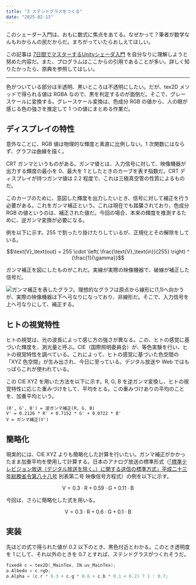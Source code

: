 ```yaml
---
title: "3 ステンドグラスをつくる"
date: "2025-02-13"
---
```


このシェーダー入門は、おもに数式に焦点をあてる。なぜかって？筆者が数学なんもわからんの民だからだ。まちがっていたらおしえてほしい。

この記事は [7日間でマスターするUnityシェーダ入門](https://nn-hokuson.hatenablog.com/entry/2018/02/15/140037) を自分なりに理解しようと努めた内容だ。また、プログラムはここからの引用であることが多い。詳しく知りたかったら、原典を参照してほしい。

---

色がついている部分は半透明、黒いところは不透明にしたい。だが、tex2D メソッドで得られる値は RGBA なので、黒を判定するのが面倒だ。そこで、グレースケールに変換する。グレースケール変換は、色成分 RGB の値から、人の眼が感じる色の強さを推定して 1 つの値にまとめる作業だ。

## ディスプレイの特性

意外なことに、RGB 値は物理的な輝度と素直に比例しない。1 次関数にはならず、グラフは曲線を描く。

CRT ガンマというものがある。ガンマ値とは、入力信号に対して、映像機器が出力する輝度の最小を 0、最大を 1 としたときのカーブを表す指数だ。CRT ディスプレイが持つガンマ値は 2.2 程度で、これは三極真空管の性質によるものだ。

このカーブのために、意図した輝度を出力したいとき、信号に対して補正を行う必要がある。これをガンマ補正という。これは現在でも踏襲されており、色成分 RGB の値というのは、補正された値だ。今回の場合、本来の輝度を推測するために、逆ガンマ変換が必要になる。

例を以下に示す。255 で割ったり掛けたりしているが、正規化とその解除をしている。

$$\text{V}_\text{out} = 255 \cdot \left( \frac{\text{V}_\text{in}}{255} \right) ^ {\frac{1}{\gamma}}$$

ガンマ補正を図にしたものがこれだ。実線が実際の映像機器で、破線が補正した信号だ。

![ガンマ補正を表したグラフ。理想的なグラフは原点から線形に(1,1)へ向かうが、実際の映像機器は下へ弓なりになっており、非線形だ。そこで、入力信号を上へ弓なりにして、補正する。](https://i.imgur.com/5bzg3pN.png)

## ヒトの視覚特性

ヒトの視覚は、光の波長によって感じ方の強さが異なる。この、ヒトの感覚に基づいた輝度を、測光量と呼ぶ。CIE（国際照明委員会）が、等色実験を行い、ヒトの視覚特性を調べている。これによって、ヒトの感覚に基づいた色空間の「XYZ 色空間」が生み出され、今日に至っている。デジタル放送や Web ではもっぱらこれが使われている。

この CIE XYZ を用いた方法を以下に示す。R, G, B を逆ガンマ変換し、ヒトの視覚特性に応じた重みづけをして、平均をとる。この重みづけありの平均のことを、加重平均という。

```
(R', G', B') = 逆ガンマ補正(R, G, B)
V' = 0.2126 * R' + 0.7152 * G' + 0.0722 * B'
V = ガンマ補正(V')
```

## 簡略化

現実的には、CIE XYZ よりも簡略化した計算を行いたい。ガンマ補正がかかったまま加重平均を使用して計算する。日本のアナログ放送の標準形式（[「標準テレビジョン放送（デジタル放送を除く。）に関する送信の標準方式」平成二十三年総務省令第八十八号](https://warp.ndl.go.jp/info:ndljp/pid/8315893/www.tele.soumu.go.jp/horei/reiki_honbun/72ab2105001.html#top) 別表第二号 映像信号方程式）の例を以下に示す。

$$\text{V} = 0.3 \cdot \text{R} + 0.59 \cdot \text{G} + 0.11 \cdot \text{B}$$

今回は、さらに簡略化した式を用いる。

$$\text{V} = 0.3 \cdot \text{R} + 0.6 \cdot \text{G} + 0.1 \cdot \text{B}$$

## 実装

先ほどの式で得られた値が 0.2 以下のとき、黒色付近とわかる。このとき透明度を 1 にして、それ以外のときを 0.7 とすれば、ステンドグラスがつくれそうだ。

```c
fixed4 c = tex2D(_MainTex, IN.uv_MainTex);
o.Albedo = c.rgb;
o.Alpha = (c.r * 0.3 + c.g * 0.6 + c.b * 0.1 < 0.2) ? 1 : 0.7;
```

